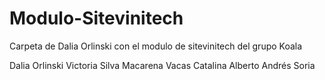 # Modulo-Sitevinitech

Carpeta de Dalia Orlinski con el modulo de sitevinitech del grupo Koala

Dalia Orlinski
Victoria Silva
Macarena Vacas
Catalina Alberto
Andrés Soria
